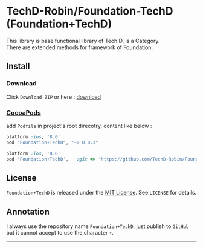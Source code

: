 
# TechD-Robin/Foundation-TechD (Foundation+TechD)

This library is base functional library of Tech.D, is a Category. <br>
There are extended methods for framework of Foundation. 


## Install

### Download

Click `Download ZIP` or here : [download][downloadLink]


### [CocoaPods][cocoaPodsLink]

add `Podfile` in project's root direcotry, content like below : 

```ruby
platform :ios, '8.0'
pod "Foundation+TechD", "~> 0.0.3"

```

```ruby
platform :ios, '8.0'
pod 'Foundation+TechD',   :git => 'https://github.com/TechD-Robin/Foundation-TechD.git',    :branch => 'master'
```


## License

`Foundation+TechD` is released under the [MIT License][mitLink]. See `LICENSE` for details.


## Annotation
I always use the repository name `Foundation+TechD`, just publish to `GitHub` but it cannot accept to use the character `+`.

----
[downloadLink]:https://github.com/TechD-Robin/Foundation-TechD/archive/master.zip
[cocoaPodsLink]:https://cocoapods.org/
[mitLink]:http://opensource.org/licenses/MIT
